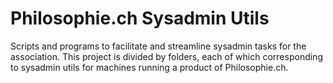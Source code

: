 # Philosophie.ch Sysadmin Utils

Scripts and programs to facilitate and streamline sysadmin tasks for the association.
This project is divided by folders, each of which corresponding to sysadmin utils for machines running a product of Philosophie.ch.

